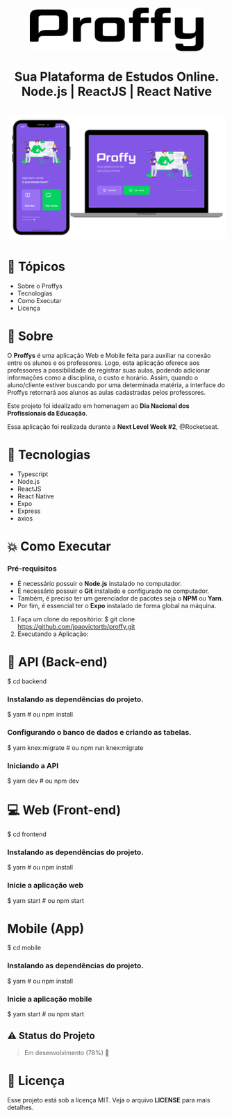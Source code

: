 
<p align="center">
  <img width="400" height="100" src="https://github.com/joaovictortb/Proffys/blob/main/assets/logo.svg">
</p>

<h1 align="center">Sua Plataforma de Estudos Online.<br>
  Node.js | ReactJS | React Native<h1>
  
  <p align="center">
  <img src="https://github.com/joaovictortb/Proffys/blob/main/assets/design.png">
</p>



 # :pencil: Tópicos
- Sobre o Proffys
- Tecnologias
- Como Executar
- Licença


#   🔖  Sobre
O **Proffys** é uma aplicação Web e Mobile feita para auxiliar na conexão entre os alunos e os professores. Logo, esta aplicação oferece aos professores a possibilidade de registrar suas aulas, podendo adicionar informações como a disciplina, o custo e horário. Assim, quando o aluno/cliente estiver buscando por uma determinada matéria, a interface do Proffys retornará aos alunos as aulas cadastradas pelos professores.

Este projeto foi idealizado em homenagem ao **Dia Nacional dos Profissionais da Educação**.

Essa aplicação foi realizada durante a **Next Level Week #2**, @Rocketseat.

# 🚀 Tecnologias
-	Typescript
-	Node.js
-	ReactJS
-	React Native
-	Expo
-	Express
-	axios


# 💥 Como Executar
### Pré-requisitos
-	É necessário possuir o **Node.js** instalado no computador.
-	É necessário possuir o **Git** instalado e configurado no computador.
-	Também, é preciso ter um gerenciador de pacotes seja o **NPM** ou **Yarn**.
-	Por fim, é essencial ter o **Expo** instalado de forma global na máquina.

1.	Faça um clone do repositório:
  	$ git clone https://github.com/joaovictortb/proffy.git
2.	Executando a Aplicação: 

  # :wrench: API (Back-end)
  $ cd backend
  ### Instalando as dependências do projeto.
  $ yarn # ou npm install
  ### Configurando o banco de dados e criando as tabelas.
  $ yarn knex:migrate # ou npm run knex:migrate

  ### Iniciando a API
  $ yarn dev # ou npm dev

  # :computer: Web (Front-end)
  $ cd frontend
  ### Instalando as dependências do projeto.
  $ yarn # ou npm install
  ### Inicie a aplicação web
  $ yarn start # ou npm start

  # Mobile (App)
  $ cd mobile
  ### Instalando as dependências do projeto.
  $ yarn # ou npm install
  ### Inicie a aplicação mobile
  $ yarn start # ou npm start
 
   
   ## :warning: Status do Projeto

  >  Em desenvolvimento (78%)   🚧
  
  

# 📝 Licença
Esse projeto está sob a licença MIT. Veja o arquivo **LICENSE** para mais detalhes.


